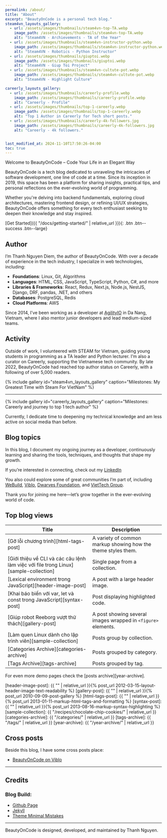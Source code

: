 ```yaml
---
permalink: /about/
title: "About"
excerpt: "BeautyOnCode is a personal tech blog."
steam4vn_layouts_gallery:
  - url: /assets/images/thumbnails/steam4vn-top-TA.webp
    image_path: /assets/images/thumbnails/steam4vn-top-TA.webp
    alt: "Steam4VN - Archievements - TA of the Year"
  - url: /assets/images/thumbnails/steam4vn-instructor-python.webp
    image_path: /assets/images/thumbnails/steam4vn-instructor-python.webp
    alt: "Steam4VN - Robotics - Python Instructor"
  - url: /assets/images/thumbnails/giuptoi.webp
    image_path: /assets/images/thumbnails/giuptoi.webp
    alt: "Steam4VN - Giup Toi Project"
  - url: /assets/images/thumbnails/steam4vn-cultute-pot.webp
    image_path: /assets/images/thumbnails/steam4vn-cultute-pot.webp
    alt: "Steam4VN - Highlight Culture"

careerly_layouts_gallery:
  - url: /assets/images/thumbnails/careerly-profile.webp
    image_path: /assets/images/thumbnails/careerly-profile.webp
    alt: "Careerly - Profile"
  - url: /assets/images/thumbnails/top-1-careerly.webp
    image_path: /assets/images/thumbnails/top-1-careerly.webp
    alt: "Top 1 Author in Careerly for Tech short posts."
  - url: /assets/images/thumbnails/careerly-4k-followers.jpg
    image_path: /assets/images/thumbnails/careerly-4k-followers.jpg
    alt: "Careerly - 4k followers."


last_modified_at: 2024-11-10T17:50:26-04:00
toc: true
---
```


Welcome to BeautyOnCode – Code Your Life in an Elegant Way

BeautyOnCode is a tech blog dedicated to unraveling the intricacies of software development, one line of code at a time. Since its inception in 2019, this space has been a platform for sharing insights, practical tips, and personal reflections on the ever-evolving world of programming.

Whether you're delving into backend fundamentals, exploring cloud architectures, mastering frontend design, or refining UI/UX strategies, BeautyOnCode offers something for every tech enthusiast seeking to deepen their knowledge and stay inspired.

[Get Started]({{ "/docs/getting-started/" | relative_url }}){: .btn .btn--success .btn--large}

## Author
I’m Thanh Nguyen Diem, the author of BeautyOnCode. With over a decade of experience in the tech industry, I specialize in web technologies, including:

- **Foundations**: Linux, Git, Algorithms
- **Languages**: HTML, CSS, JavaScript, TypeScript, Python, C#, and more
- **Libraries & Frameworks**: React, Redux, Next.js, Node.js, NestJS, Django, DRF, pandas, .NET, and others
- **Databases**: PostgreSQL, Redis
- **Cloud Platforms**: AWS

Since 2014, I’ve been working as a developer at [AgilityIO](https://www.agilityio.com/) in Da Nang, Vietnam, where I also mentor junior developers and lead medium-sized teams.

## Activity
Outside of work, I volunteered with STEAM for Vietnam, guiding young students in programming as a TA leader and Python lecturer. I’m also a curator on Careerly, supporting the Vietnamese tech community. By late 2022, BeautyOnCode had reached top author status on Careerly, with a following of over 5,000 readers.

{% include gallery id="steam4vn_layouts_gallery" caption="Milestones: My Greatest Time with Steam For VietNam" %}

<hr/>

{% include gallery id="careerly_layouts_gallery" caption="Milestones: Careerly and journey to top 1 tech author" %}

Currently, I dedicate time to deepening my technical knowledge and am less active on social media than before.

## Blog topics
In this blog, I document my ongoing journey as a developer, continuously learning and sharing the tools, techniques, and thoughts that shape my growth. 

If you’re interested in connecting, check out my [LinkedIn](https://www.linkedin.com/in/graphicdthanh/) 

You also could explore some of great communities I’m part of, including [WeBuild](https://www.webuild.community/), [Viblo](https://viblo.asia/u/BeautyOnCode), [Dwarves Foundation](https://dwarves.foundation/), and [VietTech Group](https://www.viettech.group/).

Thank you for joining me here—let’s grow together in the ever-evolving world of code.

## Top blog views

| Title                                        | Description                                           |
| ------------------------------------------- | ----------------------------------------------------- |
| [Gỡ lỗi chương trình][html-tags-post] | A variety of common markup showing how the theme styles them. |
| [Giới thiệu về CLI và các câu lệnh làm việc với file trong Linux][sample-collection] | Single page from a collection. |
| [Lexical environment trong JavaScript][header-image-post] | A post with a large header image. |
| [Khai báo biến với var, let và const trong JavaScript][syntax-post] | Post displaying highlighted code. |
| [Giúp robot Reeborg vượt thử thách][gallery-post] | A post showing several images wrapped in `<figure>` elements. |
| [Làm quen Linux dành cho lập trình viên][sample-collection] | Posts group by collection. |
| [Categories Archive][categories-archive] | Posts grouped by category. |
| [Tags Archive][tags-archive] | Posts grouped by tag. |

For even more demo pages check the [posts archive][year-archive].

[header-image-post]: {{ "" | relative_url }}{% post_url 2012-03-15-layout-header-image-text-readability %}
[gallery-post]: {{ "" | relative_url }}{% post_url 2010-09-09-post-gallery %}
[html-tags-post]: {{ "" | relative_url }}{% post_url 2013-01-11-markup-html-tags-and-formatting %}
[syntax-post]: {{ "" | relative_url }}{% post_url 2013-08-16-markup-syntax-highlighting %}
[sample-collection]: {{ "/recipes/chocolate-chip-cookies/" | relative_url }}
[categories-archive]: {{ "/categories/" | relative_url }}
[tags-archive]: {{ "/tags/" | relative_url }}
[year-archive]: {{ "/year-archive/" | relative_url }}

## Cross posts
Beside this blog, I have some cross posts place:
- [BeautyOnCode on Viblo](https://viblo.asia/u/BeautyOnCode)

---

## Credits

### Blog Build:

- [Github Page](https://pages.github.com/)
- [Jekyll](https://jekyllrb.com/)
- [Theme Minimal Mistakes](https://github.com/mmistakes/minimal-mistakes)

---

BeautyOnCode is designed, developed, and maintained by Thanh Nguyen.